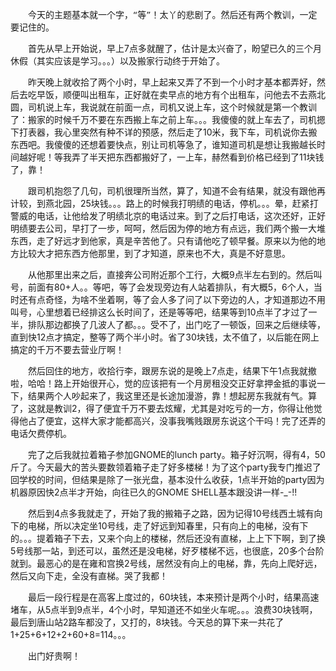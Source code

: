 <div id="sina_keyword_ad_area2" class="articalContent  ">
			<div STYLE="text-indent: 2em;">
<p STYLE="margin-bottom: 0in;"><font FACE="DejaVu Sans">今天的主题基本就一个字，“等”！太丫的悲剧了。然后还有两个教训，一定要记住的。</FONT></P>
<p STYLE="margin-bottom: 0in;"><font FACE="DejaVu Sans">首先从早上开始说，早上</FONT>7<font FACE="DejaVu Sans">点多就醒了，估计是太兴奋了，盼望已久的三个月休假（其实应该是学习。。。）以及搬家行动终于开始了。</FONT></P>
<p STYLE="margin-bottom: 0in;"><font FACE="DejaVu Sans">昨天晚上就收拾了两个小时，早上起来又弄了不到一个小时才基本都弄好，然后去吃早饭，顺便叫出租车，正好就在卖早点的地方有个出租车，问他去不去燕北圆，司机说上车，我说就在前面一点，司机又说上车，这个时候就是第一个教训了：搬家的时候千万不要在东西搬上车之前上车。。。我傻傻的就上车去了，司机摁下打表器，我心里突然有种不详的预感，然后走了</FONT>10<font FACE="DejaVu Sans">米，我下车，司机说你去搬东西吧。我傻傻的还想着要快点，别让司机等急了，谁知道司机是想让我搬越长时间越好呢！等我弄了半天把东西都搬好了，一上车，赫然看到价格已经到了</FONT>11<font FACE="DejaVu Sans">块钱了，靠！</FONT></P>
<p STYLE="margin-bottom: 0in;"><font FACE="DejaVu Sans">跟司机抱怨了几句，司机很理所当然，算了，知道不会有结果，就没有跟他再计较，到燕北园，</FONT>25<font FACE="DejaVu Sans">块钱。。。路上的时候我打明绩的电话，停机。。。晕，赶紧打警威的电话，让他给发了明绩北京的电话过来。到了之后打电话，这次还好，正好明绩要去公司，早打了一步，呵呵，然后因为停的地方有点远，我们两个搬一大堆东西，走了好远才到他家，真是辛苦他了。只有请他吃了顿早餐。原来以为他的地方比较大才把东西方他那里，到了才知道，原来也不大，真是不好意思。</FONT></P>
<p STYLE="margin-bottom: 0in;"><font FACE="DejaVu Sans">从他那里出来之后，直接奔公司附近那个工行，大概</FONT>9<font FACE="DejaVu Sans">点半左右到的。然后叫号，前面有</FONT>80+<font FACE="DejaVu Sans">人。。等吧，等了会发现旁边有人站着排队，有大概</FONT>5<font FACE="DejaVu Sans">，</FONT>6<font FACE="DejaVu Sans">个人，当时还有点奇怪，为啥不坐着啊，等了会人多了问了以下旁边的人，才知道那边不用叫号，心里想着已经排这么长时间了，还是等等吧，结果等到</FONT>10<font FACE="DejaVu Sans">点半了才过了一半，排队那边都换了几波人了都。。。受不了，出门吃了一顿饭，回来之后继续等，直到快</FONT>12<font FACE="DejaVu Sans">点才搞定，整等了两个半小时。省了</FONT>30<font FACE="DejaVu Sans">块钱，太不值了，以后能在网上搞定的千万不要去营业厅啊！</FONT></P>
<p STYLE="margin-bottom: 0in;"><font FACE="DejaVu Sans">然后回住的地方，收拾行李，跟房东说的是晚上</FONT>7<font FACE="DejaVu Sans">点走，结果下午</FONT>1<font FACE="DejaVu Sans">点我就撤啦，哈哈！路上开始很开心，觉的应该把有一个月房租没交正好拿押金抵的事说一下，结果两个人吵起来了，我这里还是长途加漫游，靠！想起房东我就有气。算了，这就是教训</FONT>2<font FACE="DejaVu Sans">，得了便宜千万不要去炫耀，尤其是对吃亏的一方，你得让他觉得他占了便宜，这样大家才能都高兴，没事我嘴贱跟房东说这个干吗！完了还弄的电话欠费停机。</FONT></P>
<p STYLE="margin-bottom: 0in;"><font FACE="DejaVu Sans">完了之后我就拉着箱子参加</FONT>GNOME<font FACE="DejaVu Sans">的</FONT>lunch party<font FACE="DejaVu Sans">。箱子好沉啊，得有</FONT>4<font FACE="DejaVu Sans">，</FONT>50<font FACE="DejaVu Sans">斤了。今天最大的苦头要数领着箱子走了好多楼梯！为了这个</FONT>party<font FACE="DejaVu Sans">我专门推迟了回学校的时间，但结果是除了一张光盘，基本没什么收获，</FONT>1<font FACE="DejaVu Sans">点半开始的</FONT>party<font FACE="DejaVu Sans">因为机器原因快</FONT>2<font FACE="DejaVu Sans">点半才开始，向往已久的</FONT>GNOME SHELL<font FACE="DejaVu Sans">基本跟没讲一样</FONT>-_-!!</P>
<p STYLE="margin-bottom: 0in;"><font FACE="DejaVu Sans">然后到</FONT>4<font FACE="DejaVu Sans">点多我就走了，开始了我的搬箱子之路，因为记得</FONT>10<font FACE="DejaVu Sans">号线西土城有向下的电梯，所以决定坐</FONT>10<font FACE="DejaVu Sans">号线，走了好远到知春里，只有向上的电梯，没有下的。。。提着箱子下去，又来个</FONT><font FACE="DejaVu Sans">向上的楼梯，然后还没有直梯，上上下下啊，到了换</FONT>5<font FACE="DejaVu Sans">号线那一站，到还可以，虽然还是没电梯，好歹楼梯不远，也很底，</FONT>20<font FACE="DejaVu Sans">多个台阶就到。最恶心的是在雍和宫换</FONT>2<font FACE="DejaVu Sans">号线，居然没有向上的电梯，靠，先向上爬好远，然后又向下走，全没有直梯。哭了我都！</FONT></P>
<p STYLE="margin-bottom: 0in;"><font FACE="DejaVu Sans">最后一段行程是在高客上度过的，</FONT>60<font FACE="DejaVu Sans">块钱，本来预计是两个小时，结果高速堵车，从</FONT>5<font FACE="DejaVu Sans">点半到</FONT>9<font FACE="DejaVu Sans">点半，</FONT>4<font FACE="DejaVu Sans">个小时，早知道还不如坐火车呢。。。浪费</FONT>30<font FACE="DejaVu Sans">块钱啊，最后到唐山站</FONT>2<font FACE="DejaVu Sans">路车都没了，又打的，</FONT>8<font FACE="DejaVu Sans">块钱。今天总的算下来一共花了</FONT>1+25+6+12+2+60+8=114<font FACE="DejaVu Sans">。。。</FONT></P>
<p STYLE="margin-bottom: 0in;"><font FACE="DejaVu Sans">出门好贵啊！</FONT></P>
<p>&nbsp;<wbr></P>
</DIV>							
		</div>